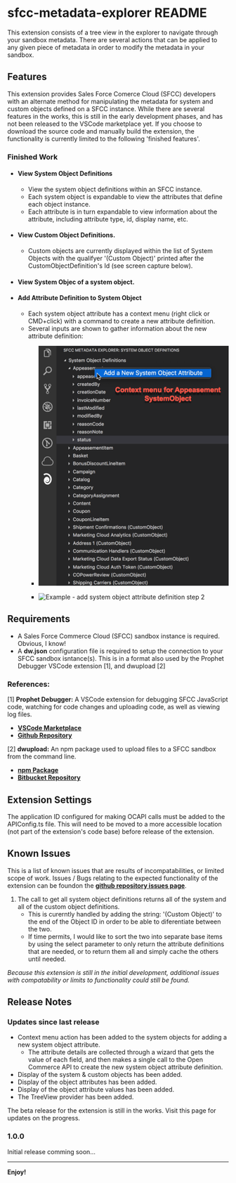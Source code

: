 # sfcc-metadata-explorer README

This extension consists of a tree view in the explorer to navigate through your sandbox metadata. There are several actions that can be applied to any given piece of metadata in order to modify the metadata in your sandbox.

## Features

This extension provides Sales Force Comerce Cloud (SFCC) developers with an alternate method for manipulating the metadata for system and custom objects defined on a SFCC instance. While there are several features in the works, this is still in the early development phases, and has not been released to the VSCode marketplace yet. If you choose to download the source code and manually build the extension, the functionality is currently limited to the following 'finished features'.

### Finished Work
* #### View System Object Definitions
   * View the system object definitions within an SFCC instance.
   * Each system object is expandable to view the attributes that define each object instance.
   * Each attribute is in turn expandable to view information about the attribute, including attribute type, id, display name, etc.
* #### View Custom Object Definitions.
   * Custom objects are currently displayed within the list of System Objects with the qualifyer '(Custom Object)' printed after the CustomObjectDefinition's Id (see screen capture below).
* #### View System Objec of a system object.
* #### Add Attribute Definition to System Object
   * Each system object attribute has a context menu (right click or CMD+click) with a command to create a new attribute definition.
   * Several inputs are shown to gather information about the new attribute definition:
       * ![Example - add system object attribute definition step 1](/resources/markdown_resources/example_add_definition_step1.png)

       * ![Example - add system object attribute definition step 2](/resources/marddown_resources/example_add_definition_step2.png)

## Requirements

- A Sales Force Commerce Cloud (SFCC) sandbox instance is required. Obvious, I know!
- A __dw.json__ configuration file is required to setup the connection to your SFCC sandbox isntance(s). This is in a format also used by the Prophet Debugger VSCode extension [1], and dwupload [2]

### References:
[1] __Prophet Debugger:__ A VSCode extension for debugging SFCC JavaScript code, watching for code changes and uploading code, as well as viewing log files.

- [**VSCode Marketplace**](https://marketplace.visualstudio.com/items?itemName=SqrTT.prophet)
- [**Github Repository**](https://github.com/sqrtt/prophet)

[2] __dwupload:__ An npm package used to upload files to a SFCC sandbox from the command line.

- [**npm Package**](https://www.npmjs.com/package/dwupload)
- [**Bitbucket Repository**](https://bitbucket.org/demandware/dwupload)

## Extension Settings

The application ID configured for making OCAPI calls must be added to the APIConfig.ts file. This will need to be moved to a more accessible location (not part of the extension's code base) before release of the extension.

## Known Issues
This is a list of known issues that are results of incompatabilities, or limited scope of work. Issues / Bugs relating to the expected functionality of the extension can be foundon the [**github repository issues page**](https://github.com/ghgofort/sfcc-metadata-explorer/issues).

1. The call to get all system object definitions returns all of the system and all of the custom object definitions.
   * This is curerntly handled by adding the string: '(Custom Object)' to the end of the Object ID in order to be able to diferentiate between the two.
   * If time permits, I would like to sort the two into separate base items by using the select parameter to only return the attribute definitions that are needed, or to return them all and simply cache the others until needed.


_Because this extension is still in the initial development, additional issues with compatability or limits to functionality could still be found._

## Release Notes

### Updates since last release


- Context menu action has been added to the system objects for adding a new system object attribute.
  - The attribute details are collected through a wizard that gets the value of each field, and then makes a single call to the Open Commerce API to create the new system object attribute definition.
- Display of the system & custom objects has been added.
- Display of the object attributes has been added.
- Display of the object attribute values has been added.
- The TreeView provider has been added.

The beta release for the extension is still in the works. Visit this page for updates on the progress.

### 1.0.0

Initial release comming soon...

-----------------------------------------------------------------------------------------------------------

**Enjoy!**